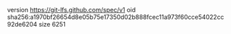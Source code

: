 version https://git-lfs.github.com/spec/v1
oid sha256:a1970bf26654d8e05b75e17350d02b888fcec11a973f60cce54022cc92de6204
size 6251
